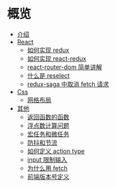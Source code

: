 # 概览

- [介绍](README.md)
- [React](./React/README.md)
  - [如何实现 redux](./React/how_to_implement_redux.md)
  - [如何实现 react-redux](./React/how_to_implement_react-redux.md)
  - [react-router-dom 简单讲解](./React/the_simple_react-router-dom.md)
  - [什么是 reselect](./React/what_is_reselect.md)
  - [redux-saga 中取消 fetch 请求](./React/cancel_fetch_in_redux-saga.md)
    <!-- - [虚拟列表](./React/virtual_list.md) -->
- [Css](./Css/README.md#other)
  - [网格布局](./Css/grid_layout.md)
- [其他](./Other/README.md#other)
  <!-- - [关于 history 的小知识](./Other/the_tips_of_history.md) -->
  - [返回函数的函数](./Other/function_return_function.md)
  - [浮点数计算问题](./Other/floating_point_calculation_problem.md)
  - [宏任务和微任务](./Other/tasks_and_microtasks.md)
  - [防抖和节流](./Other/debounce_and_throttle.md)
  - [如何定义 action type](./Other/how_to_definition_action_type.md)
  - [input 限制输入](./Other/how_to_limit_in_react_input.md)
  - [为什么用 fetch](./Other/why_fetch.md)
  - [前端版本号定义](./Other/version_of_fontend_project.md)
